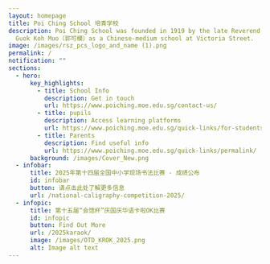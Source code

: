 ```yaml
---
layout: homepage
title: Poi Ching School 培青学校
description: Poi Ching School was founded in 1919 by the late Reverend Canon
  Guok Koh Muo（郭可模）as a Chinese-medium school at Victoria Street.
image: /images/rsz_pcs_logo_and_name (1).png
permalink: /
notification: ""
sections:
  - hero:
      key_highlights:
        - title: School Info
          description: Get in touch
          url: https://www.poiching.moe.edu.sg/contact-us/
        - title: pupils
          description: Access learning platforms
          url: https://www.poiching.moe.edu.sg/quick-links/for-students/
        - title: Parents
          description: Find useful info
          url: https://www.poiching.moe.edu.sg/quick-links/permalink/
      background: /images/Cover_New.png
  - infobar:
      title: 2025年第十四届全国中小学现场书法比赛 - 成绩公布
      id: infobar
      button: 请点击此处了解更多信息
      url: /national-caligraphy-competition-2025/
  - infopic:
      title: 第十五届“会馆杯”庆国庆华语卡啦OK比赛
      id: infopic
      button: Find Out More
      url: /2025karaok/
      image: /images/OTD_KROK_2025.png
      alt: Image alt text
---
```


